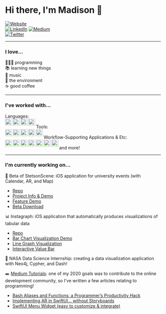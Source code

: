 # Hi there, I'm Madison 👋

<!---### Connect with me!
[🖥][website]
[<img align="left" alt="LinkedIn" width="22px" src="https://cdn.jsdelivr.net/npm/simple-icons@v3/icons/linkedin.svg" />][linkedin]
[<img align="left" alt="Medium" width="22px" src="https://cdn.jsdelivr.net/npm/simple-icons@v3/icons/medium.svg" />][medium]
[<img align="left" alt="Twitter" width="22px" src="https://cdn.jsdelivr.net/npm/simple-icons@v3/icons/twitter.svg" />][twitter]  --->

<!---[🖥][website] Website--->  
[![Website](https://img.shields.io/badge/website-%231ED760.svg?&style=for-the-badge&logoColor=white)](https://madisongipson.com)  
[![LinkedIn](https://img.shields.io/badge/linkedin-%230077B5.svg?&style=for-the-badge&logo=linkedin&logoColor=white)](https://www.linkedin.com/in/mgip/)
[![Medium](https://img.shields.io/badge/medium-%2312100E.svg?&style=for-the-badge&logo=medium&logoColor=white)](https://medium.com/@mmgipson3)  
[![Twitter](https://img.shields.io/badge/twitter-%231DA1F2.svg?&style=for-the-badge&logo=twitter&logoColor=white)](https://twitter.com/MadisonGipson4)  

---

### I love...  
👩🏻‍💻 programming  
📚 learning new things  
🎹 music  
🌿 the environment  
☕️ good coffee   

---

### I've worked with...  
Languages:  
<img align="left" alt="Twitter" width="22px" src="https://cdn.jsdelivr.net/npm/simple-icons@v3/icons/swift.svg" />
<img align="left" alt="Twitter" width="22px" src="https://cdn.jsdelivr.net/npm/simple-icons@v3/icons/python.svg" />
<img align="left" alt="Twitter" width="22px" src="https://cdn.jsdelivr.net/npm/simple-icons@v3/icons/cplusplus.svg" />
<img align="left" alt="Twitter" width="22px" src="https://cdn.jsdelivr.net/npm/simple-icons@v3/icons/java.svg" />  
Tools:  
<img align="left" alt="Twitter" width="22px" src="https://cdn.jsdelivr.net/npm/simple-icons@v3/icons/dash.svg" />
<img align="left" alt="Twitter" width="22px" src="https://cdn.jsdelivr.net/npm/simple-icons@v3/icons/neo4j.svg" />
<img align="left" alt="Twitter" width="22px" src="https://cdn.jsdelivr.net/npm/simple-icons@v3/icons/firebase.svg" />
<img align="left" alt="Twitter" width="22px" src="https://cdn.jsdelivr.net/npm/simple-icons@v3/icons/postgresql.svg" />
<img align="left" alt="Twitter" width="22px" src="https://cdn.jsdelivr.net/npm/simple-icons@v3/icons/apachespark.svg" />  
Workflow-Supporting Applications & Etc:  
<img align="left" alt="Twitter" width="22px" src="https://cdn.jsdelivr.net/npm/simple-icons@v3/icons/xcode.svg" />
<img align="left" alt="Twitter" width="22px" src="https://cdn.jsdelivr.net/npm/simple-icons@v3/icons/visualstudiocode.svg" />
<img align="left" alt="Twitter" width="22px" src="https://cdn.jsdelivr.net/npm/simple-icons@v3/icons/jirasoftware.svg" />
<img align="left" alt="Twitter" width="22px" src="https://cdn.jsdelivr.net/npm/simple-icons@v3/icons/docker.svg" />
<img align="left" alt="Twitter" width="22px" src="https://cdn.jsdelivr.net/npm/simple-icons@v3/icons/git.svg" />
<img align="left" alt="Twitter" width="22px" src="https://cdn.jsdelivr.net/npm/simple-icons@v3/icons/subversion.svg" />
<img align="left" alt="Twitter" width="22px" src="https://cdn.jsdelivr.net/npm/simple-icons@v3/icons/linux.svg" />  
and more!

---

### I'm currently working on...  
📱 Beta of StetsonScene: iOS application for university events (with Calendar, AR, and Map)
- [Repo](https://github.com/ldhough/Stetson-Scene-Showcase)  
- [Project Info & Demo](https://www.youtube.com/watch?v=LQdyA4Y4_qM)  
- [Feature Demo](https://www.youtube.com/watch?v=Y0MAO182c0I)  
- [Beta Download](https://testflight.apple.com/join/KYifINaf)  

📊 Instagraph: iOS application that automatically produces visualizations of tabular data  
- [Repo](https://github.com/mgipson/Instagraph)  
- [Bar Chart Visualization Demo](https://www.youtube.com/watch?v=n56lA2_Rc4Y&feature=emb_logo)  
- [Line Graph Visualization](https://www.youtube.com/watch?v=WF4Gai-JpKY&feature=emb_logo)  
- [Interactive Value Bar](https://www.youtube.com/watch?v=pT0dG35hkLQ&feature=emb_logo)  

🚀 NASA Data Science Internship: creating a data visualization application with Neo4j, Cypher, and Dash!  

✒️ [Medium Tutorials](https://medium.com/@mmgipson3): one of my 2020 goals was to contribute to the online development community, so I've written a few articles relating to programming!  
- [Bash Aliases and Functions: a Programmer’s Productivity Hack](https://medium.com/dev-genius/bash-aliases-and-functions-a-programmers-productivity-hack-1027c65f37)  
- [Implementing AR in SwiftUI… without Storyboards](https://medium.com/dev-genius/implementing-ar-in-swiftui-without-storyboards-ec529ace7ab2)  
- [SwiftUI Menu Widget (easy to customize & integrate)](https://medium.com/dev-genius/swiftui-menu-widget-easy-to-customize-integrate-75a36f067d83)  
